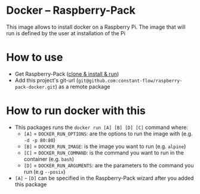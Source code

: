 # Docker – Raspberry-Pack
This image allows to install docker on a Raspberry Pi. The image that will run is defined by the user at installation of the Pi

# How to use
- Get Raspberry-Pack ([clone & install & run](https://github.com/constant-flow/raspberry-pack#getting-started))
- Add this project's git-url (`git@github.com:constant-flow/raspberry-pack-docker.git`) as a remote package

# How to run docker with this
- This packages runs the `docker run [A] [B] [D] [C]` command where:
    - `[A]` = `DOCKER_RUN_OPTIONS`: are the options to run the image with (e.g. `-d -p 80:80`)
    - `[B]` = `DOCKER_RUN_IMAGE`: is the image you want to run (e.g. `alpine`)
    - `[C]` = `DOCKER_RUN_COMMAND`: is the command you want to run in the container (e.g. `bash`)
    - `[D]` = `DOCKER_RUN_ARGUMENTS`: are the parameters to the command you run (e.g `--posix`)
- `[A]` - `[D]` can be specified in the Raspberry-Pack wizard after you added this package